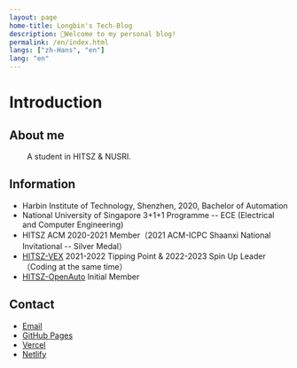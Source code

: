 ```yaml
---
layout: page
home-title: Longbin's Tech-Blog
description: 👏Welcome to my personal blog!
permalink: /en/index.html
langs: ["zh-Hans", "en"]
lang: "en"
---
```

# Introduction

## About me

&emsp;&emsp; A student in HITSZ & NUSRI.

## Information

- Harbin Institute of Technology, Shenzhen, 2020, Bachelor of Automation
- National University of Singapore 3+1+1 Programme -- ECE (Electrical and Computer Engineering)
- HITSZ ACM 2020-2021 Member（2021 ACM-ICPC Shaanxi National Invitational -- Silver Medal）
- [HITSZ-VEX](https://space.bilibili.com/3493271458285683) 2021-2022 Tipping Point & 2022-2023 Spin Up Leader（Coding at the same time）
- [HITSZ-OpenAuto](https://github.com/HITSZ-OpenAuto) Initial Member

<!-- ## Publications

1. Publication 1 [[DOI]](https://doi.org)
2. Publication 2 [[DOI]](https://doi.org) -->

## Contact

- [Email](1982917081@qq.com)
- [GitHub Pages](https://longbin.tech)
- [Vercel](https://tanglongbin.vercel.app)
- [Netlify](https://tanglongbin.netlify.app)
